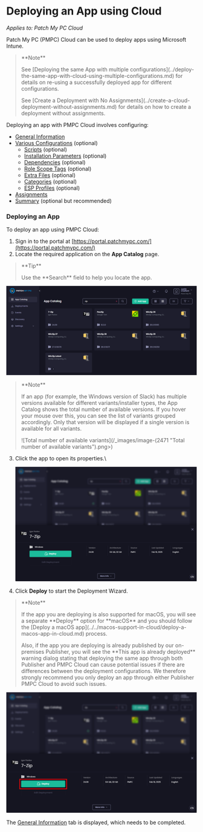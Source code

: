 # Deploying an App using Cloud

_Applies to: Patch My PC Cloud_

Patch My PC (PMPC) Cloud can be used to deploy apps using Microsoft Intune.

<blockquote class="wp-block-quote">
<p>**Note**</p>
<p>See [Deploying the same App with multiple configurations](../deploy-the-same-app-with-cloud-using-multiple-configurations.md) for details on re-using a successfully deployed app for different configurations.</p>
<p>See [Create a Deployment with No Assignments](../create-a-cloud-deployment-without-assignments.md) for details on how to create a deployment without assignments.</p>
</blockquote>

Deploying an app with PMPC Cloud involves configuring:

* [General Information](cloud-general-information-deployment-tab.md)
* [Various Configurations](cloud-configurations-deployment-tab/) (optional)
  * [Scripts](cloud-configurations-deployment-tab/cloud-scripts-deployment-tool/) (optional)
  * [Installation Parameters](cloud-configurations-deployment-tab/install-parameters-deployments.md) (optional)
  * [Dependencies](cloud-configurations-deployment-tab/dependencies-deployments.md) (optional)
  * [Role Scope Tags](cloud-configurations-deployment-tab/role-scope-tags-optional.md) (optional)
  * [Extra Files](cloud-configurations-deployment-tab/extra-files-deployments.md) (optional)
  * [Categories](cloud-configurations-deployment-tab/categories-deployments.md) (optional)
  * [ESP Profiles](cloud-configurations-deployment-tab/esp-profiles-deployments.md) (optional)
* [Assignments](cloud-assignments-deployment-tab.md)
* [Summary](cloud-summary-deployment-tab.md) (optional but recommended)

### Deploying an App

To deploy an app using PMPC Cloud:

1. Sign in to the portal at [https://portal.patchmypc.com/](https://portal.patchmypc.com/)
2. Locate the required application on the **App Catalog** page.

<blockquote class="wp-block-quote">
<p>**Tip**</p>
<p>Use the **Search** field to help you locate the app.</p>
</blockquote>

!["App Catalog" page](/_images/image-(193).png "“App Catalog” page")

<blockquote class="wp-block-quote">
<p>**Note**</p>
<p>If an app (for example, the Windows version of Slack) has multiple versions available for different variants/installer types, the App Catalog shows the total number of available versions. If you hover your mouse over this, you can see the list of variants grouped accordingly. Only that version will be displayed if a single version is available for all variants.</p>
<p>![Total number of available variants](/_images/image-(2471 "Total number of available variants").png>)</p>
</blockquote>

3.  Click the app to open its properties.\


    ![Application's "Properties" page](/_images/image-(194).png "Application’s “Properties” page")


4. Click **Deploy** to start the Deployment Wizard.

<blockquote class="wp-block-quote">
<p>**Note**</p>
<p>If the app you are deploying is also supported for macOS, you will see a separate **Deploy** option for **macOS**  and you should follow the [Deploy a macOS app](../../macos-support-in-cloud/deploy-a-macos-app-in-cloud.md) process.</p>
<p>Also, if the app you are deploying is already published by our on-premises Publisher, you will see the **This app is already deployed** warning dialog stating that deploying the same app through both Publisher and PMPC Cloud can cause potential issues if there are differences between the deployment configurations. We therefore strongly recommend you only deploy an app through either Publisher PMPC Cloud to avoid such issues.</p>
</blockquote>

![Click "Deploy" to start the Deployment Wizard](/_images/image-(195).png "Click &#x22;Deploy&#x22; to start the Deployment Wizard")

The [General Information](cloud-general-information-deployment-tab.md) tab is displayed, which needs to be completed.